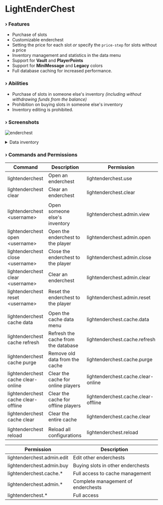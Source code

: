 # LightEnderChest

### › Features

- Purchase of slots
- Customizable enderchest
- Setting the price for each slot _or_ specify the `price-step` for slots without a price
- Inventory management and statistics in the data menu
- Support for **Vault** and **PlayerPoints**
- Support for **MiniMessage** and **Legacy** colors
- Full database caching for increased performance.

### › Abilities

- Purchase of slots in someone else's inventory _(including without withdrawing funds from the balance)_
- Prohibition on buying slots in someone else's inventory
- Inventory editing is prohibited.

### › Screenshots

![enderchest](https://github.com/user-attachments/assets/4c69b385-73b4-418d-826b-9e4398bb765f)

<details>
<summary>Data inventory</summary>

![data1](https://github.com/user-attachments/assets/bb0d4895-883e-495a-86c0-09337ab4ba1e)
![data2](https://github.com/user-attachments/assets/be8a2f27-c116-4123-9a6e-7c6ad9465594)

</details>

### › Commands and Permissions

| Command                             | Description                         | Permission                          |
|-------------------------------------|-------------------------------------|-------------------------------------|
| lightenderchest                     | Open an enderchest                  | lightenderchest.use                 |
| lightenderchest clear               | Clear an enderchest                 | lightenderchest.clear               |
|                                     |                                     |                                     |
| lightenderchest \<username>         | Open someone else's inventory       | lightenderchest.admin.view          |
| lightenderchest open \<username>    | Open the enderchest to the player   | lightenderchest.admin.open          |
| lightenderchest close \<username>   | Close the enderchest to the player  | lightenderchest.admin.close         |
| lightenderchest clear \<username>   | Clear an enderchest                 | lightenderchest.admin.clear         |
| lightenderchest reset \<username>   | Reset the enderchest to the player  | lightenderchest.admin.reset         |
|                                     |                                     |                                     |
| lightenderchest cache data          | Open the cache data menu            | lightenderchest.cache.data          |
| lightenderchest cache refresh       | Refresh the cache from the database | lightenderchest.cache.refresh       |
| lightenderchest cache purge         | Remove old data from the cache      | lightenderchest.cache.purge         |
| lightenderchest cache clear-online  | Clear the cache for online players  | lightenderchest.cache.clear-online  |
| lightenderchest cache clear-offline | Clear the cache for offline players | lightenderchest.cache.clear-offline |
| lightenderchest cache clear         | Clear the entire cache              | lightenderchest.cache.clear         |
|                                     |                                     |                                     |
| lightenderchest reload              | Reload all configurations           | lightenderchest.reload              |

| Permission                 | Description                        |
|----------------------------|------------------------------------|
| lightenderchest.admin.edit | Edit other enderchests             |
| lightenderchest.admin.buy  | Buying slots in other enderchests  |
| lightenderchest.cache.*    | Full access to cache management    |
| lightenderchest.admin.*    | Complete management of enderchests |
| lightenderchest.*          | Full access                        |
